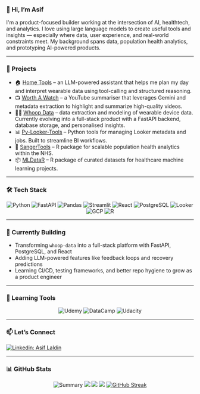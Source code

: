 ### 👋 Hi, I’m Asif

I'm a product-focused builder working at the intersection of AI, healthtech, and analytics. I love using large language models to create useful tools and insights — especially where data, user experience, and real-world constraints meet. My background spans data, population health analytics, and prototyping AI-powered products.

---

### 🔧 Projects

- 🏠 [Home Tools](https://github.com/ald0405/home_assistant) – an LLM-powered assistant that helps me plan my day and interpret wearable data using tool-calling and structured reasoning.
- 📺 [Worth A Watch](https://github.com/ald0405/worth-a-watch) – a YouTube summariser that leverages Gemini and metadata extraction to highlight and summarize high-quality videos.
- 🏋️‍♂️ [Whoop Data](https://github.com/ald0405/whoop-data) – data extraction and modeling of wearable device data. Currently evolving into a full-stack product with a FastAPI backend, database storage, and personalised insights.
- 📊 [Py-Looker-Tools](https://github.com/ald0405/py-looker-tools) – Python tools for managing Looker metadata and jobs. Built to streamline BI workflows.
- 🧬 [SangerTools](https://github.com/ald0405/SangerTools) – R package for scalable population health analytics within the NHS.
- 📦 [MLDataR](https://github.com/ald0405/MLDataR) – R package of curated datasets for healthcare machine learning projects.

---

### 🛠️ Tech Stack

<div align="center">

![Python](https://img.shields.io/badge/Python-4B8BBE?style=for-the-badge&logo=python&logoColor=white)
![FastAPI](https://img.shields.io/badge/FastAPI-005571?style=for-the-badge&logo=fastapi)
![Pandas](https://img.shields.io/badge/Pandas-150458?style=for-the-badge&logo=pandas&logoColor=white)
![Streamlit](https://img.shields.io/badge/Streamlit-FF4B4B?style=for-the-badge&logo=streamlit&logoColor=white)
![React](https://img.shields.io/badge/React-20232a?style=for-the-badge&logo=react)
![PostgreSQL](https://img.shields.io/badge/PostgreSQL-336791?style=for-the-badge&logo=postgresql&logoColor=white)
![Looker](https://img.shields.io/badge/Looker-4285F4?logo=looker&logoColor=fff&style=for-the-badge)
![GCP](https://img.shields.io/badge/Google%20Cloud-4285F4?logo=googlecloud&logoColor=fff&style=for-the-badge)
![R](https://img.shields.io/badge/R-276DC3?style=for-the-badge&logo=r&logoColor=white)

</div>

---

### 🚧 Currently Building

- Transforming `whoop-data` into a full-stack platform with FastAPI, PostgreSQL, and React
- Adding LLM-powered features like feedback loops and recovery predictions
- Learning CI/CD, testing frameworks, and better repo hygiene to grow as a product engineer

---

### 🧠 Learning Tools

<div align="center">
  
![Udemy](https://img.shields.io/badge/Udemy-A020F0?style=for-the-badge&logo=Udemy&logoColor=white)
![DataCamp](https://img.shields.io/badge/Datacamp-05192D?style=for-the-badge&logo=datacamp&logoColor=65FF8F)
![Udacity](https://img.shields.io/badge/Udacity-02B3E4?style=for-the-badge&logo=udacity&logoColor=#5FCFEE)

</div>

---

### 📫 Let’s Connect

[![Linkedin: Asif Laldin](https://img.shields.io/badge/-Asif_Laldin-blue?style=flat-square&logo=Linkedin&logoColor=white&link=https://www.linkedin.com/in/asiflaldin/)](https://www.linkedin.com/in/asiflaldin/)

---

### 📊 GitHub Stats

<div align="center">

![Summary](https://github-profile-summary-cards.vercel.app/api/cards/profile-details?username=ald0405&theme=dracula)
<img src="https://github-readme-stats.vercel.app/api?username=ald0405&theme=dracula&show_icons=true&include_all_commits=true&hide_border=true&count_private=true" />
<img src="https://github-readme-stats.vercel.app/api/top-langs/?username=ald0405&layout=compact&langs_count=10&theme=dracula" />
<img src="https://github-profile-trophy.vercel.app/?username=ald0405&theme=dracula" />
[![GitHub Streak](https://streak-stats.demolab.com?user=ald0405&theme=dracula)](https://git.io/streak-stats)

</div>

